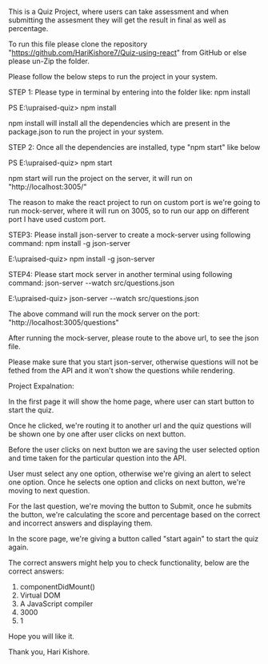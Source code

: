 This is a Quiz Project, where users can take assessment and when submitting the assesment they will get the result in final as well as percentage.

To run this file please clone the repository "https://github.com/HariKishore7/Quiz-using-react" from GitHub or else please un-Zip the folder.

Please follow the below steps to run the project in your system.

STEP 1: Please type in terminal by entering into the folder like: npm install

PS E:\upraised-quiz> npm install

npm install will install all the dependencies which are present in the package.json to run the project in your system.

STEP 2: Once all the dependencies are installed, type "npm start" like below

PS E:\upraised-quiz> npm start

npm start will run the project on the server, it will run on "http://localhost:3005/"

The reason to make the react project to run on custom port is we're going to run mock-server, where it will run on 3005, so to run our app on different port I have used custom port.

STEP3: Please install json-server to create a mock-server using following command: npm install -g json-server

E:\upraised-quiz> npm install -g json-server

STEP4: Please start mock server in another terminal using following command: json-server --watch src/questions.json

E:\upraised-quiz> json-server --watch src/questions.json

The above command will run the mock server on the port: "http://localhost:3005/questions"

After running the mock-server, please route to the above url, to see the json file.

Please make sure that you start json-server, otherwise questions will not be fethed from the API and it won't show the questions while rendering.



Project Expalnation:

In the first page it will show the home page, where user can start button to start the quiz.

Once he clicked, we're routing it to another url and the quiz questions will be shown one by one after user clicks on next button.

Before the user clicks on next button we are saving the user selected option and time taken for the particular question into the API.

User must select any one option, otherwise we're giving an alert to select one option. Once he selects one option and clicks on next button, we're moving to next question.

For the last question, we're moving the button to Submit, once he submits the button, we're calculating the score and percentage based on the correct and incorrect answers and displaying them.

In the score page, we're giving a button called "start again" to start the quiz again.

The correct answers might help you to check functionality, below are the correct answers:

1. componentDidMount()
2. Virtual DOM
3. A JavaScript compiler
4. 3000
5. 1

Hope you will like it.

Thank you,
Hari Kishore.
